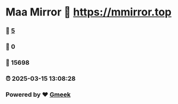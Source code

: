 # Maa Mirror :link: https://mmirror.top 
### :page_facing_up: [5](https://mmirror.top/tag.html) 
### :speech_balloon: 0 
### :hibiscus: 15698 
### :alarm_clock: 2025-03-15 13:08:28 
### Powered by :heart: [Gmeek](https://github.com/Meekdai/Gmeek)
